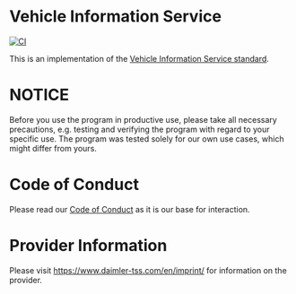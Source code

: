 <!-- SPDX-License-Identifier: MIT -->

# Vehicle Information Service

[![CI](https://github.com/Daimler/vehicle-information-service/workflows/CI/badge.svg)](https://github.com/Daimler/vehicle-information-service)

This is an implementation of the [Vehicle Information Service standard](https://w3c.github.io/automotive/vehicle_data/vehicle_information_service.html).

# NOTICE

Before you use the program in productive use, please take all necessary precautions,
e.g. testing and verifying the program with regard to your specific use.
The program was tested solely for our own use cases, which might differ from yours.

# Code of Conduct

Please read our [Code of Conduct](https://github.com/Daimler/daimler-foss/blob/master/CODE_OF_CONDUCT.md) as it is our base for interaction.

# Provider Information

Please visit <https://www.daimler-tss.com/en/imprint/> for information on the provider.
